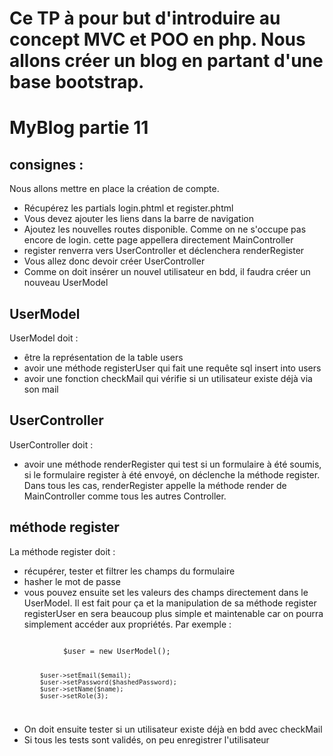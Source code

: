 # Ce TP à pour but d'introduire au concept MVC et POO en php. Nous allons créer un blog en partant d'une base bootstrap.

# MyBlog partie 11
## consignes : 
Nous allons mettre en place la création de compte.
- Récupérez les partials login.phtml et register.phtml
- Vous devez ajouter les liens dans la barre de navigation
- Ajoutez les nouvelles routes disponible. Comme on ne s'occupe pas encore de login. cette page appellera directement MainController
- register renverra vers UserController et déclenchera renderRegister
- Vous allez donc devoir créer UserController
- Comme on doit insérer un nouvel utilisateur en bdd, il faudra créer un nouveau UserModel
## UserModel
UserModel doit :
- être la représentation de la table users
- avoir une méthode registerUser qui fait une requête sql insert into users
- avoir une fonction checkMail qui vérifie si un utilisateur existe déjà via son mail

## UserController
UserController doit : 
- avoir une méthode renderRegister qui test si un formulaire à été soumis, si le formulaire register à été envoyé, on déclenche la méthode register. Dans tous les cas, renderRegister appelle la méthode render de MainController comme tous les autres Controller.
## méthode register
La méthode register doit :
- récupérer, tester et filtrer les champs du formulaire
- hasher le mot de passe 
- vous pouvez ensuite set les valeurs des champs directement dans le UserModel. Il est fait pour ça et la manipulation de sa méthode register registerUser en sera beaucoup plus simple et maintenable car on pourra simplement accéder aux propriétés. Par exemple :
<code> 
            $user = new UserModel();            
            
            $user->setEmail($email);
            $user->setPassword($hashedPassword);
            $user->setName($name);             
            $user->setRole(3);    
</code>

- On doit ensuite tester si un utilisateur existe déjà en bdd avec checkMail
- Si tous les tests sont validés, on peu enregistrer l'utilisateur
